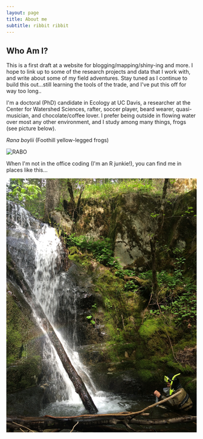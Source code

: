 ```yaml
---
layout: page
title: About me
subtitle: ribbit ribbit
---
```


## Who Am I?

This is a first draft at a website for blogging/mapping/shiny-ing and more. I hope to link up to some of the research projects and data that I work with, and write about some of my field adventures. Stay tuned as I continue to build this out...still learning the tools of the trade, and I've put this off for way too long..

I'm a doctoral (PhD) candidate in Ecology at UC Davis, a researcher at the Center for Watershed Sciences, rafter, soccer player, beard wearer, quasi-musician, and chocolate/coffee lover. I prefer being outside in flowing water over most any other environment, and I study among many things, frogs (see picture below).

*Rana boylii* (Foothill yellow-legged frogs)

![RABO](/img/P1070160.jpg)

When I'm not in the office coding (I'm an R junkie!), you can find me in places like this...

![falls](/img/IMG_0585.jpg)
